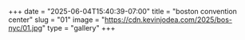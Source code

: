 +++
date = "2025-06-04T15:40:39-07:00"
title = "boston convention center"
slug = "01"
image = "https://cdn.kevinjodea.com/2025/bos-nyc/01.jpg"
type = "gallery"
+++
